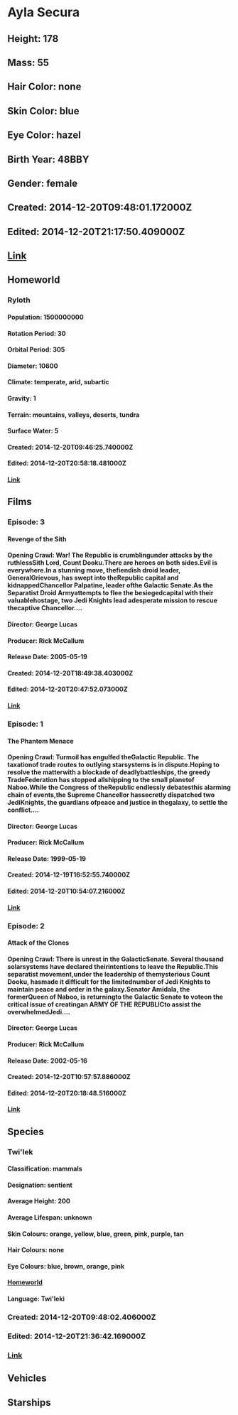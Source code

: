 # Ayla Secura
## Height: 178
## Mass: 55
## Hair Color: none
## Skin Color: blue
## Eye Color: hazel
## Birth Year: 48BBY
## Gender: female
## Created: 2014-12-20T09:48:01.172000Z
## Edited: 2014-12-20T21:17:50.409000Z
## [Link](https://swapi.dev/api/people/46/)
## Homeworld
### Ryloth
#### Population: 1500000000
#### Rotation Period: 30
#### Orbital Period: 305
#### Diameter: 10600
#### Climate: temperate, arid, subartic
#### Gravity: 1
#### Terrain: mountains, valleys, deserts, tundra
#### Surface Water: 5
#### Created: 2014-12-20T09:46:25.740000Z
#### Edited: 2014-12-20T20:58:18.481000Z
#### [Link](https://swapi.dev/api/planets/37/)
## Films
### Episode: 3
#### Revenge of the Sith
#### Opening Crawl: War! The Republic is crumblingunder attacks by the ruthlessSith Lord, Count Dooku.There are heroes on both sides.Evil is everywhere.In a stunning move, thefiendish droid leader, GeneralGrievous, has swept into theRepublic capital and kidnappedChancellor Palpatine, leader ofthe Galactic Senate.As the Separatist Droid Armyattempts to flee the besiegedcapital with their valuablehostage, two Jedi Knights lead adesperate mission to rescue thecaptive Chancellor....
#### Director: George Lucas
#### Producer: Rick McCallum
#### Release Date: 2005-05-19
#### Created: 2014-12-20T18:49:38.403000Z
#### Edited: 2014-12-20T20:47:52.073000Z
#### [Link](https://swapi.dev/api/films/6/)
### Episode: 1
#### The Phantom Menace
#### Opening Crawl: Turmoil has engulfed theGalactic Republic. The taxationof trade routes to outlying starsystems is in dispute.Hoping to resolve the matterwith a blockade of deadlybattleships, the greedy TradeFederation has stopped allshipping to the small planetof Naboo.While the Congress of theRepublic endlessly debatesthis alarming chain of events,the Supreme Chancellor hassecretly dispatched two JediKnights, the guardians ofpeace and justice in thegalaxy, to settle the conflict....
#### Director: George Lucas
#### Producer: Rick McCallum
#### Release Date: 1999-05-19
#### Created: 2014-12-19T16:52:55.740000Z
#### Edited: 2014-12-20T10:54:07.216000Z
#### [Link](https://swapi.dev/api/films/4/)
### Episode: 2
#### Attack of the Clones
#### Opening Crawl: There is unrest in the GalacticSenate. Several thousand solarsystems have declared theirintentions to leave the Republic.This separatist movement,under the leadership of themysterious Count Dooku, hasmade it difficult for the limitednumber of Jedi Knights to maintain peace and order in the galaxy.Senator Amidala, the formerQueen of Naboo, is returningto the Galactic Senate to voteon the critical issue of creatingan ARMY OF THE REPUBLICto assist the overwhelmedJedi....
#### Director: George Lucas
#### Producer: Rick McCallum
#### Release Date: 2002-05-16
#### Created: 2014-12-20T10:57:57.886000Z
#### Edited: 2014-12-20T20:18:48.516000Z
#### [Link](https://swapi.dev/api/films/5/)
## Species
### Twi'lek
#### Classification: mammals
#### Designation: sentient
#### Average Height: 200
#### Average Lifespan: unknown
#### Skin Colours: orange, yellow, blue, green, pink, purple, tan
#### Hair Colours: none
#### Eye Colours: blue, brown, orange, pink
#### [Homeworld](https://swapi.dev/api/planets/37/)
#### Language: Twi'leki
### Created: 2014-12-20T09:48:02.406000Z
### Edited: 2014-12-20T21:36:42.169000Z
### [Link](https://swapi.dev/api/species/15/)
## Vehicles
## Starships